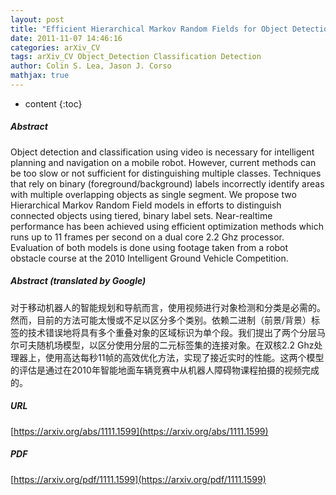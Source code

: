 ```yaml
---
layout: post
title: "Efficient Hierarchical Markov Random Fields for Object Detection on a Mobile Robot"
date: 2011-11-07 14:46:16
categories: arXiv_CV
tags: arXiv_CV Object_Detection Classification Detection
author: Colin S. Lea, Jason J. Corso
mathjax: true
---
```


* content
{:toc}

##### Abstract
Object detection and classification using video is necessary for intelligent planning and navigation on a mobile robot. However, current methods can be too slow or not sufficient for distinguishing multiple classes. Techniques that rely on binary (foreground/background) labels incorrectly identify areas with multiple overlapping objects as single segment. We propose two Hierarchical Markov Random Field models in efforts to distinguish connected objects using tiered, binary label sets. Near-realtime performance has been achieved using efficient optimization methods which runs up to 11 frames per second on a dual core 2.2 Ghz processor. Evaluation of both models is done using footage taken from a robot obstacle course at the 2010 Intelligent Ground Vehicle Competition.

##### Abstract (translated by Google)
对于移动机器人的智能规划和导航而言，使用视频进行对象检测和分类是必需的。然而，目前的方法可能太慢或不足以区分多个类别。依赖二进制（前景/背景）标签的技术错误地将具有多个重叠对象的区域标识为单个段。我们提出了两个分层马尔可夫随机场模型，以区分使用分层的二元标签集的连接对象。在双核2.2 Ghz处理器上，使用高达每秒11帧的高效优化方法，实现了接近实时的性能。这两个模型的评估是通过在2010年智能地面车辆竞赛中从机器人障碍物课程拍摄的视频完成的。

##### URL
[https://arxiv.org/abs/1111.1599](https://arxiv.org/abs/1111.1599)

##### PDF
[https://arxiv.org/pdf/1111.1599](https://arxiv.org/pdf/1111.1599)

